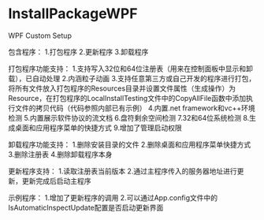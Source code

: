 # InstallPackageWPF
WPF Custom Setup

包含程序：
1.打包程序
2.更新程序
3.卸载程序


打包程序功能支持：
   1.支持写入32位和64位注册表（用来在控制面板中显示和卸载），已自动处理
   2.内涵粒子动画
   3.支持任意第三方或自己开发的程序进行打包，将所有文件放入打包程序的Resources目录并设置文件属性（生成操作）为Resource，在打包程序的LocalInstallTesting文件中的CopyAllFile函数中添加执行文件的拷贝代码（代码参照内部已有示例）
   4.内置.net framework和vc++环境检测
   5.内置展示软件协议的流文档
   6.盘符剩余空间检测
   7.32和64位系统检测
   8.生成桌面和应用程序菜单的快捷方式
   9.增加了管理启动权限

卸载程序功能支持：
  1.删除安装目录的文件
  2.删除桌面和应用程序菜单快捷方式
  3.删除注册表
  4.删除卸载程序本身
  
更新程序支持：
  1.读取注册表当前版本
  2.通过主程序传入的服务器地址进行更新，更新完成后启动主程序
  
示例程序：
  1.增加了更新程序的调用
  2.可以通过App.config文件中的IsAutomaticInspectUpdate配置是否启动更新界面
